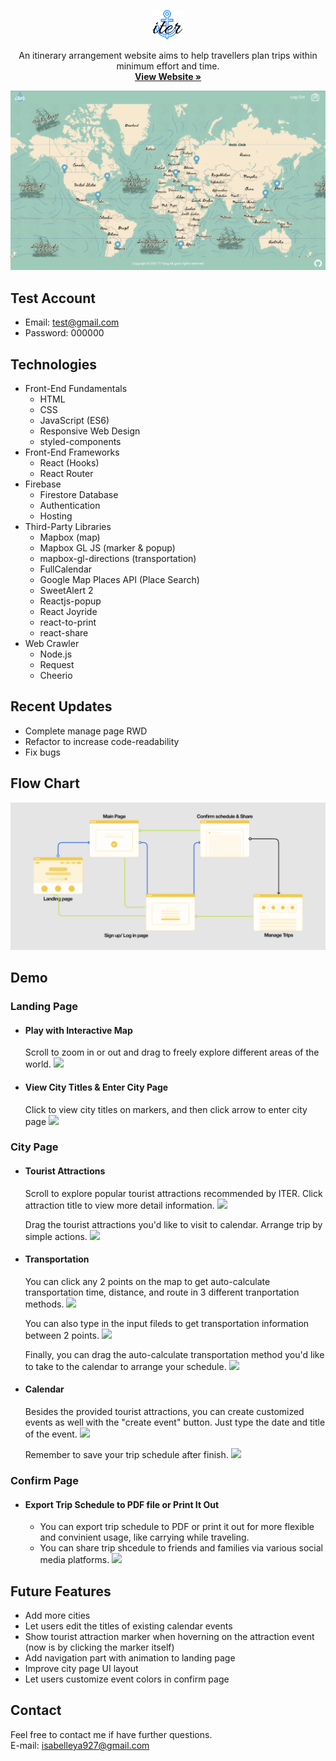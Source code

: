 <p align="center">
    <img src="./readmeImages/logo3.png" alt="Logo" width="50" >
  <p align="center">
   An itinerary arrangement website aims to help travellers plan trips within minimum effort and time.
    <br />
    <a href="https://iter-e3ef2.web.app/"><strong>View Website »</strong></a>
    <br />
    
  </p> 
</p>
<kbd  align="center">
    <a href="https://iter-e3ef2.web.app/">
        <img src="./readmeImages/mainPage.png" >
    </a>
</kbd>

## Test Account

- Email: test@gmail.com
- Password: 000000

## Technologies

- Front-End Fundamentals
  - HTML
  - CSS
  - JavaScript (ES6)
  - Responsive Web Design
  - styled-components
- Front-End Frameworks
  - React (Hooks)
  - React Router
- Firebase
  - Firestore Database
  - Authentication
  - Hosting
- Third-Party Libraries
  - Mapbox (map)
  - Mapbox GL JS (marker & popup)
  - mapbox-gl-directions (transportation)
  - FullCalendar
  - Google Map Places API (Place Search)
  - SweetAlert 2
  - Reactjs-popup
  - React Joyride
  - react-to-print
  - react-share
- Web Crawler
  - Node.js
  - Request
  - Cheerio

## Recent Updates

- Complete manage page RWD
- Refactor to increase code-readability
- Fix bugs

## Flow Chart

![](./readmeImages/flowChart.jpg)

## Demo

### Landing Page

- #### Play with Interactive Map

  Scroll to zoom in or out and drag to freely explore different areas of the world.
  <kbd>
  <img src="./readmeImages/interactiveMap.gif" >
  </kbd>

- #### View City Titles & Enter City Page

  Click to view city titles on markers, and then click arrow to enter city page
  <kbd>
  <img src="./readmeImages/mapClick.gif" >
  </kbd>

### City Page

- #### Tourist Attractions

  Scroll to explore popular tourist attractions recommended by ITER. Click attraction title to view more detail information.
  <kbd>
  <img src="./readmeImages/allTouristAttractions.gif" >
  </kbd>

  Drag the tourist attractions you'd like to visit to calendar. Arrange trip by simple actions.
  <kbd>
  <img src="./readmeImages/attractionEvent.gif" >
  </kbd>

- #### Transportation

  You can click any 2 points on the map to get auto-calculate transportation time, distance, and route in 3 different tranportation methods.
  <kbd>
  <img src="./readmeImages/transportationClick.gif" >
  </kbd>

  You can also type in the input fileds to get transportation information between 2 points.
  <kbd>
  <img src="./readmeImages/transportationType.gif" >
  </kbd>

  Finally, you can drag the auto-calculate transportation method you'd like to take to the calendar to arrange your schedule.
  <kbd>
  <img src="./readmeImages/transportationEvent.gif" >
  </kbd>

- #### Calendar

  Besides the provided tourist attractions, you can create customized events as well with the "create event" button. Just type the date and title of the event.
  <kbd>
  <img src="./readmeImages/createEvent.gif" >
  </kbd>

  Remember to save your trip schedule after finish.
  <kbd>
  <img src="./readmeImages/saveTrip.gif" >
  </kbd>

### Confirm Page

- #### Export Trip Schedule to PDF file or Print It Out
  - You can export trip schedule to PDF or print it out for more flexible and convinient usage, like carrying while traveling.
  - You can share trip shcedule to friends and families via various social media platforms.
    <kbd>
    <img src="./readmeImages/confirmPage.gif" >
    </kbd>

## Future Features

- Add more cities
- Let users edit the titles of existing calendar events
- Show tourist attraction marker when hoverning on the attraction event (now is by clicking the marker itself)
- Add navigation part with animation to landing page
- Improve city page UI layout
- Let users customize event colors in confirm page

## Contact

Feel free to contact me if have further questions.<br>
E-mail: isabelleya927@gmail.com
